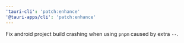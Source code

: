 ```yaml
---
'tauri-cli': 'patch:enhance'
'@tauri-apps/cli': 'patch:enhance'
---
```


Fix android project build crashing when using `pnpm` caused by extra `--`.
